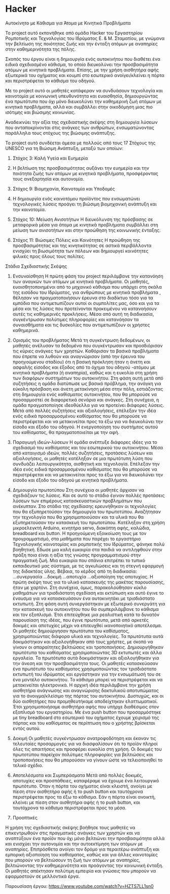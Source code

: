 # Hacker
Αυτοκίνητο με Κάθισμα για Άτομα με Κινητικά Προβλήματα

Το project αυτό εκπονήθηκε από ομάδα Hacker του Εργαστηρίου Ρομποτικής και Τεχνολογίας του Ιδρύματος Ε. & Μ. Σταματίου, με γνώμονα την βελτίωση της ποιότητας ζωής και την ένταξη ατόμων με αναπηρίες στην καθημερινότητα της πόλης.

Σκοπός του έργου είναι η δημιουργία ενός αυτοκινήτου που διαθέτει ένα ειδικά σχεδιασμένο κάθισμα, το οποίο διευκολύνει την προσβασιμότητα ατόμων με κινητικά προβλήματα. Επίσης, με την χρήση αισθητήρα αφής εξωτερικά του οχήματος και κουμπί στο εσωτερικό ανοίγει/κλείνει η πόρτα και περιστρέφεται το κάθισμα του οδηγού. 

Με το project αυτό οι μαθητές κατάφεραν να συνδυάσουν τεχνολογία και καινοτομία με κοινωνική υπευθυνότητα και ευαισθησία, δημιουργώντας ένα πρωτότυπο που όχι μόνο διευκολύνει την καθημερινή ζωή ατόμων με κινητικά προβλήματα, αλλά και συμβάλλει στην οικοδόμηση μιας πιο ισότιμης και βιώσιμης κοινωνίας.

Αναδεικνύει την αξία της σχεδιαστικής σκέψης στη δημιουργία λύσεων που ανταποκρίνονται στις ανάγκες των ανθρώπων, ενσωματώνοντας παράλληλα τους στόχους της βιώσιμης ανάπτυξης. 

Το project αυτό συνδέεται άμεσα με πολλούς από τους 17 Στόχους της UNESCO για τη Βιώσιμη Ανάπτυξη, μεταξύ των οποίων: 
1. Στόχος 3: Καλή Υγεία και Ευημερία
   
2. Η βελτίωση της προσβασιμότητας αυξάνει την ευημερία και την ποιότητα ζωής των ατόμων με κινητικά προβλήματα, προσφέροντας τους ανεξαρτησία και αυτονομία.

3. Στόχος 9: Βιομηχανία, Καινοτομία και Υποδομές
   
4. Η δημιουργία ενός καινοτόμου προϊόντος που ενσωματώνει τεχνολογικές λύσεις προάγει τη βιώσιμη βιομηχανική ανάπτυξη και την καινοτομία.

5. Στόχος 10: Μείωση Ανισοτήτων
Η διευκόλυνση της πρόσβασης σε μεταφορικά μέσα για άτομα με κινητικά προβλήματα συμβάλλει στη μείωση των ανισοτήτων και στην προώθηση της κοινωνικής ένταξης.

6. Στόχος 11: Βιώσιμες Πόλεις και Κοινότητες
Η προώθηση της προσβασιμότητας και της κινητικότητας σε αστικά περιβάλλοντα ενισχύει τη βιωσιμότητα των πόλεων και δημιουργεί κοινότητες φιλικές προς όλους τους πολίτες.

Στάδια Σχεδιαστικής Σκέψης

1.	Ενσυναίσθηση
Η πρώτη φάση του project περιλάμβανε την κατανόηση των αναγκών των ατόμων με κινητικά προβλήματα. Οι μαθητές, ευαισθητοποιημένοι από το μηχανικό κάθισμα που υπάρχει στη σκάλα της εισόδου του Ιδρύματος, για ανθρώπους με κινητικά προβλήματα , θέλησαν να πραγματοποιήσουν έρευνα στο διαδίκτυο τόσο για τα εμπόδια που αντιμετωπίζουν αυτοί οι συμπολίτες μας, όσο και για τα μέσα και τις λύσεις που προτείνονται προκειμένου να κατανοήσουν αυτές τις καθημερινές προκλήσεις.
Μέσα από αυτή τη διαδικασία, συγκέντρωσαν πολύτιμες πληροφορίες και κατανόησαν τα συναισθήματα και τις δυσκολίες που αντιμετωπίζουν οι χρήστες καθημερινά.

2.	Ορισμός του προβλήματος
Μετά τη συγκέντρωση δεδομένων, οι μαθητές ανέλυσαν τα δεδομένα που συγκέντρωσαν και προσδιόρισαν τις κύριες ανάγκες των χρηστών. Καθόρισαν τα βασικά προβλήματα που έπρεπε να λυθούν και αναγνώρισαν (από την έρευνα του προηγούμενου σταδίου) ότι η βασική πρόκληση ήταν η άνετη και ασφαλής είσοδος και έξοδος από το όχημα του οδηγού -ατόμου με κινητικά προβλήματα (ή αναπηρία), καθώς και η ευκολία στη χρήση των διαφόρων συστημάτων του αυτοκινήτου.
Στη φάση αυτή μετά από συζητήσεις η ομάδα διατύπωσε ως βασικό πρόβλημα, την ανάγκη για εύκολη πρόσβαση και άνετη μετακίνηση μέσα στην πόλη, εστιάζοντας στη δημιουργία ενός καθίσματος αυτοκινήτου, που θα μπορούσε να προσαρμοστεί σε διαφορετικά σενάρια και ανάγκες.
Στη συνέχεια, η ομάδα πραγματοποίησε ιδεοθύελλα για να προτείνει διάφορες λύσεις. Μετά από πολλές συζητήσεις και αξιολογήσεις, επέλεξαν την ιδέα ενός ειδικά προσαρμοσμένου καθίσματος που θα μπορούσε να περιστρέφεται και να μετακινείται προς τα έξω για να διευκολύνει την είσοδο και έξοδο του οδηγού. Η ενεργοποίηση του συστήμτος αυτού του καθίσματος, θα πραγματοποιείται με την αφή.

3.	Παραγωγή ιδεών-λύσεων
Η ομάδα ανέπτυξε διάφορες ιδέες για το σχεδιασμό του καθίσματος και του εσωτερικού του αυτοκινήτου. Μέσα από καταιγισμό ιδεών, πολλές συζητήσεις, προτάσεις λύσεων και αξιολογήσεις, οι μαθητές κατέληξαν σε μια πρωτότυπη λύση που συνδυάζει λειτουργικότητα, αισθητική και τεχνολογία. Επέλεξαν την ιδέα ενός ειδικά προσαρμοσμένου καθίσματος που θα μπορούσε να περιστρέφεται και να μετακινείται προς τα έξω για να διευκολύνει την είσοδο και έξοδο του οδηγού με κινητικά προβλήματα.

4.	Δημιουργία πρωτοτύπου
Στη συνέχεια οι μαθητές άρχισαν να σχεδιάζουν τις λύσεις. Και σε αυτό το στάδιο έγιναν πολλές προτάσεις λύσεων των επιμέρους κατασκευαστικών προβλημάτων που ανέκυπταν.
Στο στάδιο της σχεδίασης ερευνήθηκαν οι τεχνολογίες που θα εξυπηρετούσαν την δημιουργία του πρωτοτύπου. Αναζήτησαν την τεχνολογία που θα χρησιμοποιούσαν και τα υλικά που θα εξυπηρετούσαν την κατασκευή του πρωτοτύπου. Κατέληξαν στη χρήση μικροελεγκτή Arduino, κινητήρα servo, διακόπτη αφής, καλώδια, breadboard και button. Η προηγούμενη εξοικοίωση τους με τον προγραμματισμό, στα μαθήματα που παρέχει το εργαστήριο Τεχνολογικής καινοτομίας και ρομποτικής του Ιδρύματος, φάνηκε πολύ βοηθητική. Εδωσε μια καλή ευκαιρία στα παιδιά να αντιληφθούν στην πράξη ποια είναι η αξία της γνώσης προγραμματισμού στην πραγματική ζωή. Μια ευκαιρία που σπάνια επιτρέπει το τυπικό εκπαιδευτικό μας σύστημα, με τις αγκυλώσεις και τη στεγνή εφαρμογή της διδακτέας ύλης.
Βέβαια, το κέρδος από τη διαδικασία: ...συνεργασία ...δοκιμή ...αποτυχία ...αξιοποίηση της αποτυχίας.
Η πρώτη σκέψη τους για το υλικό κατασκευής της μακέτας παρουσίασης, ήταν με χαρτόνι. Στη συνέχεια, όμως, παρακολούθησαν κύκλο μαθημάτων για τρισδιάστατη σχεδίαση και εκτύπωση και αυτό έγινε το έναυσμα για να κατασκευάσουν ένα αυτοκινητάκι με τρισδιάστατο εκτυπωτή. Στη φάση αυτή συνεργάστηκαν με εξωτερικό συνεργάτη για την κατασκευή του αυτοκινήτου που θα συμπεριλάμβανε το κάθισμα και τον εξοπλισμό. Έτσι επιτεύχθηκε μια ρεαλιστική κατά το δυνατόν παρουσίαση της ιδέας, που έγινε πρωτότυπο, μετά από αρκετές δοκιμές και αποτυχίες μέχρι να επιτευχθεί ικανοποιητικό αποτέλεσμα. 
Οι μαθητές δημιούργησαν πρωτότυπα του καθίσματος, χρησιμοποιώντας διάφορα υλικά και τεχνολογίες. Τα πρωτότυπα αυτά δοκιμάστηκαν και αξιολογήθηκαν από τους χρήστες, με σκοπό να γίνουν οι απαραίτητες βελτιώσεις και τροποποιήσεις.
Δημιουργήθηκαν πρωτότυπα του καθίσματος χρησιμοποιώντας 3D εκτυπωτές και άλλα εργαλεία. Τα πρωτότυπα αυτά δοκιμάστηκαν και αξιολογήθηκαν για την άνεση και την προσβασιμότητα τους.
Οι μαθητές κατασκεύασαν ένα πρωτότυπο του καθίσματος χρησιμοποιώντας τον τρισδιάστατο εκτυπωτή του ιδρύματος και εργάστηκαν για την ενσωμάτωσή του σε ένα μοντέλο αυτοκινήτου. Το κάθισμα μπορεί να περιστρέφεται και να μετακινείται ηλεκτρονικά.
Η αρχική ιδέα περιλάμβανε την χρήση αισθητήρα ανάγνωσης και αναγνώρισης δακτυλικού αποτυπώματος για το άνοιγμα/κλείσιμο της πόρτας του αυτοκινήτου. Δυστυχώς, και οι δύο αισθητήρες που προμηθευτήκαμε αποδείχτηκαν ελαττωματικοί. Έτσι χρησιμοποιήσαμε αισθητήρα αφής που υπήρχε διαθέσιμος στον εξοπλισμό του εργαστηρίου.
Με ένα push button που προσαρμόστηκε με tiny breadboard στο εσωτερικό του οχήματος έχουμε χειρισμό της πόρτας και του καθίσματος σε περίπτωση που ο χρήστης βρίσκεται εντός αυτού.

5.	Δοκιμή
Οι μαθητές συγκέντρωσαν ανατροφοδότηση και έκαναν τις τελευταίες προσαρμογές για να διασφαλίσουν ότι το προϊόν πληροί όλες τις απαιτήσεις και προσφέρει ευκολία στη χρήση.
Οι δοκιμές του πρωτοτύπου παρείχαν πολύτιμες πληροφορίες για βελτιώσεις και τροποποιήσεις που θα μπορούσαν να γίνουν ώστε να τελειοποιηθεί το τελικό σχέδιο.

6.	Αποτελέσματα και Συμπεράσματα
Μετά από πολλές δοκιμές, αποτυχίες και προσπάθειες, καταφέραμε να έχουμε ένα λειτουργικό πρωτότυπο. Όταν η πόρτα του οχήματος είναι κλειστή, ανοίγει με πίεση στον αισθητήρα αφής ή το push button και ταυτόχρονα περιστρέφεται προς τα έξω το κάθισμα. Εάν η πόρτα είναι ανοικτή, κλείνει με πίεση στον αισθητήρα αφής ή το push button, και ταυτόχρονα το κάθισμα περιστρέφεται προς τα μέσα. 

7.	Προοπτικές

Η χρήση της σχεδιαστικής σκέψης βοήθησε τους μαθητές να επικεντρωθούν στις πραγματικές ανάγκες των χρηστών και να αναπτύξουν ένα προϊόν που όχι μόνο βελτιώνει την προσβασιμότητα αλλά και ενισχύει την αυτονομία και την αυτοεκτίμηση των ατόμων με αναπηρίες. Επιπρόσθετα ανοίγει τον δρόμο για περαιτέρω ανάπτυξη και εμπορική αξιοποίηση του καθίσματος, καθώς και για άλλες καινοτομίες που μπορούν να βελτιώσουν τη ζωή των ατόμων με αναπηρίες, βελτιώνοντας την καθημερινότητα και προάγοντας την κοινωνική ένταξη. Οι μαθητές απέκτησαν πολύτιμη εμπειρία και γνώσεις που μπορούν να εφαρμοστούν σε μελλοντικά έργα.

Παρουσίαση έργου: https://www.youtube.com/watch?v=HZTS7LL1sn0
